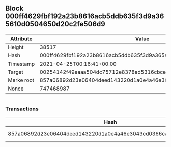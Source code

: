 ## Block 000ff4629fbf192a23b8616acb5ddb635f3d9a365610d0504650d20c2fe506d9

Attribute | Value
--- | ---
Height | 38517
Hash | 000ff4629fbf192a23b8616acb5ddb635f3d9a365610d0504650d20c2fe506d9
Timestamp | 2021-04-25T00:16:41+00:00
Target | 00254142f49eaaa504dc75712e8378ad5316cbcead634704b3734b6271167cc4
Merke root | 857a06892d23e06404deed143220d1a0e4a46e3043cd0366ca73586656b597ca
Nonce | 747468987

```

```

### Transactions

Hash | Amount
--- | ---
[857a06892d23e06404deed143220d1a0e4a46e3043cd0366ca73586656b597ca](857a06892d23e06404deed143220d1a0e4a46e3043cd0366ca73586656b597ca.md) | 10.00000000 SKEPTI 
